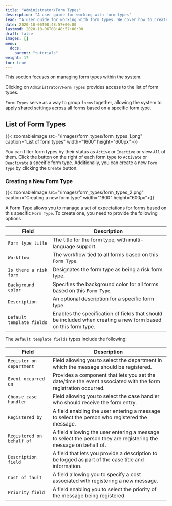 ```yaml
---
title: "Administrator/Form Types"
description: "A user guide for working with form types"
lead: "A user guide for working with form types. We cover how to create and modify form types."
date: 2020-10-06T08:48:57+00:00
lastmod: 2020-10-06T08:48:57+00:00
draft: false
images: []
menu:
  docs:
    parent: "tutorials"
weight: 17
toc: true
---
```

This section focuses on managing form types within the system.

Clicking on `Administrator/Form Types` provides access to the list of form types.

`Form Types` serve as a way to group `forms` together, allowing the system to apply shared settings across all forms based on a specific form type.

## List of Form Types

{{< zoomableImage src="/images/form_types/form_types_1.png" caption="List of form types" width="1600" height="600px">}}

You can filter form types by their status as `Active` or `Inactive` or view `All` of them. Click the button on the right of each form type to `Activate` or `Deactivate` a specific form type. Additionally, you can create a new `Form Type` by clicking the `Create` button.

### Creating a New Form Type

{{< zoomableImage src="/images/form_types/form_types_2.png" caption="Creating a new form type" width="1600" height="600px">}}

A Form Type allows you to manage a set of expectations for forms based on this specific `Form Type`. To create one, you need to provide the following options:

| Field | Description |
| --- | --- |
| `Form type title` | The title for the form type, with multi-language support. |
| `Workflow` | The workflow tied to all forms based on this `Form Type`. |
| `Is there a risk form` | Designates the form type as being a risk form type. |
| `Background color` | Specifies the background color for all forms based on this `Form Type`. |
| `Description` | An optional description for a specific form type. |
| `Default template fields` | Enables the specification of fields that should be included when creating a new form based on this form type. |

The `Default template fields` types include the following:

| Field | Description |
| --- | --- |
| `Register on department` | Field allowing you to select the department in which the message should be registered. |
| `Event occurred on` | Provides a component that lets you set the date/time the event associated with the form registration occurred. |
| `Choose case handler` | Field allowing you to select the case handler who should receive the form entry. |
| `Registered by` | A field enabling the user entering a message to select the person who registered the message. |
| `Registered on behalf of` | A field allowing the user entering a message to select the person they are registering the message on behalf of. |
| `Description field` | A field that lets you provide a description to be logged as part of the case title and information. |
| `Cost of fault` | A field allowing you to specify a cost associated with registering a new message. |
| `Priority field` | A field enabling you to select the priority of the message being registered. |